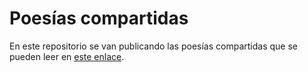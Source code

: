 # Poesías compartidas
 
En este repositorio se van publicando las poesías compartidas que se pueden leer en [este enlace](https://jaalonso.github.io/Poesias-compartidas/index.html).
